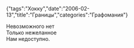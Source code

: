 {"tags":"Хокку","date":"2006-02-13","title":"Границы","categories":"Графомания"}

Невозможного нет  
Только нежеланное  
Нам недоступно.
